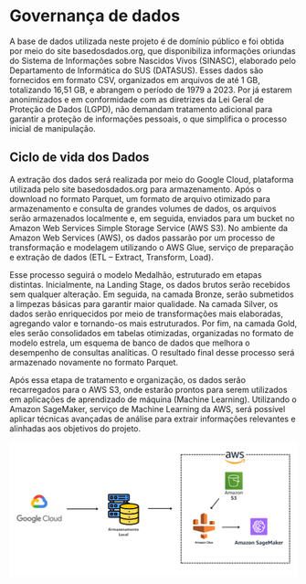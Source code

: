 # **Governança de dados**
A base de dados utilizada neste projeto é de domínio público e foi obtida por meio do site basedosdados.org, que disponibiliza informações oriundas do Sistema de Informações sobre Nascidos Vivos (SINASC), elaborado pelo Departamento de Informática do SUS (DATASUS). Esses dados são fornecidos em formato CSV, organizados em arquivos de até 1 GB, totalizando 16,51 GB, e abrangem o período de 1979 a 2023. Por já estarem anonimizados e em conformidade com as diretrizes da Lei Geral de Proteção de Dados (LGPD), não demandam tratamento adicional para garantir a proteção de informações pessoais, o que simplifica o processo inicial de manipulação.

## Ciclo de vida dos Dados
A extração dos dados será realizada por meio do Google Cloud, plataforma utilizada pelo site basedosdados.org para armazenamento. Após o download no formato Parquet, um formato de arquivo otimizado para armazenamento e consulta de grandes volumes de dados, os arquivos serão armazenados localmente e, em seguida, enviados para um bucket no Amazon Web Services Simple Storage Service (AWS S3). No ambiente da Amazon Web Services (AWS), os dados passarão por um processo de transformação e modelagem utilizando o AWS Glue, serviço de preparação e extração de dados (ETL – Extract, Transform, Load).

Esse processo seguirá o modelo Medalhão, estruturado em etapas distintas. Inicialmente, na Landing Stage, os dados brutos serão recebidos sem qualquer alteração. Em seguida, na camada Bronze, serão submetidos a limpezas básicas para garantir maior qualidade. Na camada Silver, os dados serão enriquecidos por meio de transformações mais elaboradas, agregando valor e tornando-os mais estruturados. Por fim, na camada Gold, eles serão consolidados em tabelas otimizadas, organizadas no formato de modelo estrela, um esquema de banco de dados que melhora o desempenho de consultas analíticas. O resultado final desse processo será armazenado novamente no formato Parquet.

Após essa etapa de tratamento e organização, os dados serão recarregados para o AWS S3, onde estarão prontos para serem utilizados em aplicações de aprendizado de máquina (Machine Learning). Utilizando o Amazon SageMaker, serviço de Machine Learning da AWS, será possível aplicar técnicas avançadas de análise para extrair informações relevantes e alinhadas aos objetivos do projeto.

![image alt](https://github.com/Tecnologia-em-Banco-de-Dados-PUC-Minas/eixo5_grupo3_20251/blob/main/Fluxo%20de%20dados.png?raw=true)
